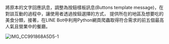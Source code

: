 將原本的文字回應訊息，調整為按鈕樣板訊息(Buttons template message)，在對談互動的過程中，讓使用者透過按鈕選擇的方式，
提供所在的地區及想要吃的美食分類，接著，在LINE Bot中利用Python網頁爬蟲取得符合需求的前五個最高人氣且營業中的餐廳。

![IMG_CC991868A5D5-1](https://user-images.githubusercontent.com/102644365/201522838-94615b5a-3118-4bb6-a9f9-eb0032bb6062.jpeg)
